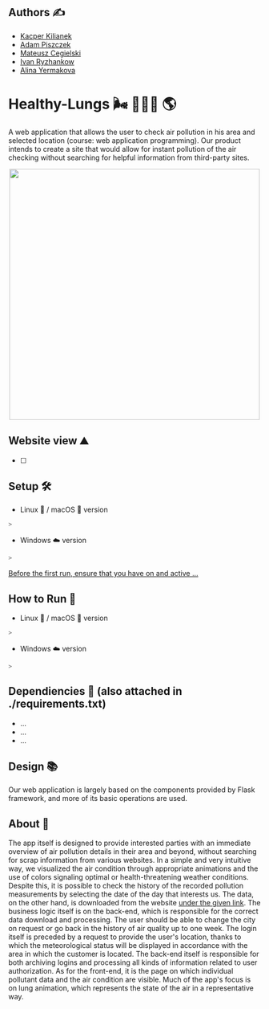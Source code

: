 ## Authors ✍️
- [Kacper Kilianek](https://github.com/Kkilianek)
- [Adam Piszczek](https://github.com/AdamPiszczek)
- [Mateusz Cegielski](https://github.com/MateuszCegielski)
- [Ivan Ryzhankow](https://github.com/ToCatharsis)
- [Alina Yermakova](https://github.com/AlinaYermakova)

# Healthy-Lungs 🌬️ 🌳🌲🌳 🌎
A web application that allows the user to check air pollution in his area and selected location (course: web application programming). Our product intends to create a site that would allow for instant pollution of the air checking without searching for helpful information from third-party sites.

<p align="center">
  <img width="500" height="500" src="https://github.com/AdamPiszczek/Healthy-Lungs/blob/main/media/logo.png">
</p>

## Website view ⛰️
- [ ]

## Setup 🛠️
- Linux 🐧 / macOS 🍎 version
```sh
>
```
- Windows ☁️ version
```sh
>
```
<ins>Before the first run, ensure that you have on and active ...</ins>

## How to Run 🚀
- Linux 🐧 / macOS 🍎 version
```sh
>
```
- Windows ☁️ version
```sh
>
```

## Dependiencies 🦺 (also attached in ./requirements.txt)
- ...
- ...
- ...

## Design 📚
Our web application is largely based on the components provided by Flask framework, and more of its basic operations are used.

## About 📙
The app itself is designed to provide interested parties with an immediate overview of air pollution details in their area and beyond, without searching for scrap information from various websites. In a simple and very intuitive way, we visualized the air condition through appropriate animations and the use of colors signaling optimal or health-threatening weather conditions. Despite this, it is possible to check the history of the recorded pollution measurements by selecting the date of the day that interests us. The data, on the other hand, is downloaded from the website [under the given link](https://weather.com). The business logic itself is on the back-end, which is responsible for the correct data download and processing. The user should be able to change the city on request or go back in the history of air quality up to one week. The login itself is preceded by a request to provide the user's location, thanks to which the meteorological status will be displayed in accordance with the area in which the customer is located. The back-end itself is responsible for both archiving logins and processing all kinds of information related to user authorization. As for the front-end, it is the page on which individual pollutant data and the air condition are visible. Much of the app's focus is on lung animation, which represents the state of the air in a representative way.
